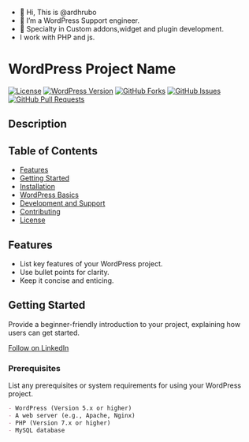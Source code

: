 - 👋 Hi, This is @ardhrubo
- 👀 I’m a WordPress Support engineer.
- 🌱 Specialty in Custom addons,widget and plugin development.
- I work with PHP and js. 

# WordPress Project Name

[![License](https://img.shields.io/badge/License-MIT-blue.svg)](LICENSE)
[![WordPress Version](https://img.shields.io/badge/WordPress-5.x-green)](https://wordpress.org/)
[![GitHub Forks](https://img.shields.io/github/forks/your-username/repo-name?style=social)]([https://github.com/your-username/repo-name/network/members](https://github.com/ardhrubo/portfoliosite))
[![GitHub Issues](https://img.shields.io/github/issues/your-username/repo-name)](https://github.com/your-username/repo-name/issues)
[![GitHub Pull Requests](https://img.shields.io/github/issues-pr/your-username/repo-name)](https://github.com/your-username/repo-name/pulls)

## Description



## Table of Contents

- [Features](#features)
- [Getting Started](#getting-started)
- [Installation](#installation)
- [WordPress Basics](#wordpress-basics)
- [Development and Support](#development-and-support)
- [Contributing](#contributing)
- [License](#license)

## Features

- List key features of your WordPress project.
- Use bullet points for clarity.
- Keep it concise and enticing.

## Getting Started

Provide a beginner-friendly introduction to your project, explaining how users can get started.

      
<a class="libutton" href="https://www.linkedin.com/comm/mynetwork/discovery-see-all?usecase=PEOPLE_FOLLOWS&followMember=ardhrubo" target="_blank">Follow on LinkedIn</a>
### Prerequisites

List any prerequisites or system requirements for using your WordPress project.

```markdown
- WordPress (Version 5.x or higher)
- A web server (e.g., Apache, Nginx)
- PHP (Version 7.x or higher)
- MySQL database

